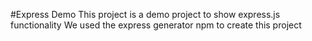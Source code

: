 #Express Demo
This project is a demo project to show express.js functionality
We used the express generator npm to create this project